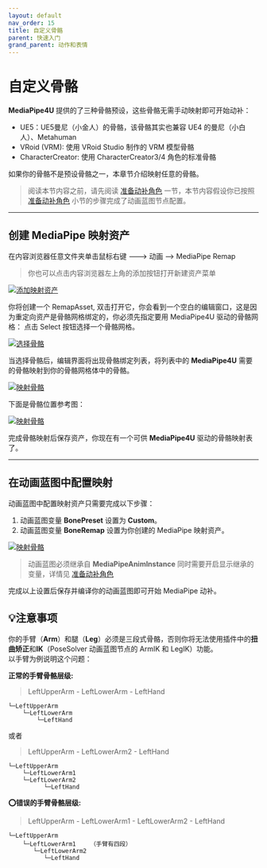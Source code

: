 ```yaml
---
layout: default
nav_order: 15
title: 自定义骨骼
parent: 快速入门
grand_parent: 动作和表情
---
```

# 自定义骨骼

**MediaPipe4U** 提供的了三种骨骼预设，这些骨骼无需手动映射即可开始动补：   

- UE5：UE5曼尼（小金人）的骨骼，该骨骼其实也兼容 UE4 的曼尼（小白人）、Metahuman
- VRoid (VRM): 使用 VRoid Studio 制作的 VRM 模型骨骼
- CharacterCreator: 使用 CharacterCreator3/4 角色的标准骨骼

如果你的骨骼不是预设骨骼之一，本章节介绍映射任意的骨骼。       
>阅读本节内容之前，请先阅读 [准备动补角色](prepare_character.md) 一节，本节内容假设你已按照 [准备动补角色](prepare_character.md) 小节的步骤完成了动画蓝图节点配置。    

------   

## 创建 MediaPipe 映射资产

在内容浏览器任意文件夹单击鼠标右键 ---> 动画 --> MediaPipe Remap
> 你也可以点击内容浏览器左上角的添加按钮打开新建资产菜单

[![添加映射资产](./images/new_remap_asset_menu.jpg "Shiprock")](images/new_remap_asset_menu.jpg)     

你将创建一个 RemapAsset, 双击打开它，你会看到一个空白的编辑窗口，这是因为重定向资产是骨骼网格绑定的，你必须先指定要用 MediaPipe4U 驱动的骨骼网格：
点击 Select 按钮选择一个骨骼网格。

[![选择骨骼](./images/select_ske_for_remap.jpg "Shiprock")](images/select_ske_for_remap.jpg)   


当选择骨骼后，编辑界面将出现骨骼绑定列表，将列表中的 **MediaPipe4U** 需要的骨骼映射到你的骨骼网格体中的骨骼。

[![映射骨骼](./images/remap_window.jpg "Shiprock")](images/remap_window.jpg)  

下面是骨骼位置参考图：   

[![映射骨骼](./images/avatar_bones.jpg "Shiprock")](images/avatar_bones.jpg)  

完成骨骼映射后保存资产，你现在有一个可供 **MediaPipe4U** 驱动的骨骼映射表了。    


---    

## 在动画蓝图中配置映射

动画蓝图中配置映射资产只需要完成以下步骤：
1. 动画蓝图变量 **BonePreset** 设置为 **Custom**。
2. 动画蓝图变量 **BoneRemap** 设置为你创建的 MediaPipe 映射资产。

[![映射骨骼](./images/remap_workflow.jpg "Shiprock")](images/remap_workflow.jpg)  


> 动画蓝图必须继承自 **MediaPipeAnimInstance** 同时需要开启显示继承的变量，详情见 [准备动补角色](prepare_character.md)

完成以上设置后保存并编译你的动画蓝图即可开始 MediaPipe 动补。

## :bulb:注意事项

你的手臂（**Arm**）和腿（**Leg**）必须是三段式骨骼，否则你将无法使用插件中的**扭曲矫正**和**IK**（PoseSolver 动画蓝图节点的 ArmIK 和 LegIK）功能。   
以手臂为例说明这个问题：

**正常的手臂骨骼层级:**   
> LeftUpperArm - LeftLowerArm - LeftHand
```
└─LeftUpperArm
    └─LeftLowerArm
        └─LeftHand
```
或者   

> LeftUpperArm - LeftLowerArm2 - LeftHand   
> 
```
└─LeftUpperArm
    └─LeftLowerArm1
    └─LeftLowerArm2
          └─LeftHand
```

**:o:错误的手臂骨骼层级:**     
> LeftUpperArm - LeftLowerArm1 - LeftLowerArm2 - LeftHand
```
└─LeftUpperArm
    └─LeftLowerArm1    （手臂有四段）
       └─LeftLowerArm2
          └─LeftHand
```
